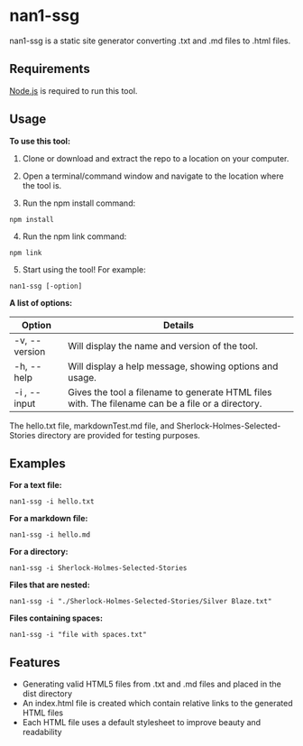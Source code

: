# nan1-ssg

nan1-ssg is a static site generator converting .txt and .md files to .html files.

## Requirements

[Node.js](https://nodejs.org/en/download/) is required to run this tool.

## Usage

**To use this tool:**

1. Clone or download and extract the repo to a location on your computer.

2. Open a terminal/command window and navigate to the location where the tool is.

3. Run the npm install command:
```
npm install
```

4. Run the npm link command:
```
npm link
```

5. Start using the tool! For example:

```
nan1-ssg [-option]
```

**A list of options:**

|  Option  | Details |
| ---------------| ---------------|
| -v, --version | Will display the name and version of the tool. |
| -h, --help | Will display a help message, showing options and usage. |
| -i <filename>, --input <filename> | Gives the tool a filename to generate HTML files with. The filename can be a file or a directory. |

The hello.txt file, markdownTest.md file,  and Sherlock-Holmes-Selected-Stories directory are provided for testing purposes.

## Examples

**For a text file:**
```
nan1-ssg -i hello.txt
```

**For a markdown file:**
```
nan1-ssg -i hello.md
```

**For a directory:**
```
nan1-ssg -i Sherlock-Holmes-Selected-Stories
```

**Files that are nested:**
```
nan1-ssg -i "./Sherlock-Holmes-Selected-Stories/Silver Blaze.txt"
```

**Files containing spaces:**
```
nan1-ssg -i "file with spaces.txt"
```

## Features

- Generating valid HTML5 files from .txt and .md files and placed in the dist directory
- An index.html file is created which contain relative links to the generated HTML files
- Each HTML file uses a default stylesheet to improve beauty and readability
